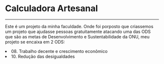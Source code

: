 # Calculadora Artesanal

---

<p>
    Este é um projeto da minha faculdade. Onde foi porposto que criassemos um projeto que ajudasse pessoas gratuitamente atacando uma das ODS que são as metas de Desenvolvimento e Sustentabilidade da ONU, meu projeto se encaixa em 2 ODS:
    <dt>
        <li>
            08. Trabalho decente e crescimento econômico
        </li>
        <li>
            10. Redução das desigualdades
        </li>
    </dt>
</p>

